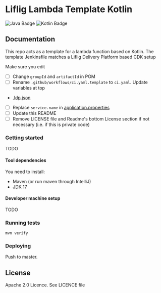 # Liflig Lambda Template Kotlin

![Java Badge](https://img.shields.io/badge/java-17-blue?logo=java)
![Kotlin Badge](https://img.shields.io/badge/kotlin--blue?logo=kotlin)

## Documentation
This repo acts as a template for a lambda function based on Kotlin. The template Jenkinsfile matches a
Liflig Delivery Platform based CDK setup

Make sure you edit
- [ ] Change `groupId` and `artifactId` in POM
- [ ] Rename `.github/workflows/ci.yaml.template` to `ci.yaml`. Update variables at top
- [.ldp.json](.ldp.json)
- [ ] Replace `service.name` in [application.properties](src/main/resources-filtered/application.properties)
- [ ] Update this README
- [ ] Remove LICENSE file and Readme's bottom License section if not necessary (i.e. if this is private code)

### Getting started
TODO

#### Tool dependencies

You need to install:
- Maven (or run maven through IntelliJ)
- JDK 17

#### Developer machine setup
TODO

### Running tests

```shell
mvn verify
```

### Deploying
Push to master.

## License
Apache 2.0 Licence. See LICENCE file
